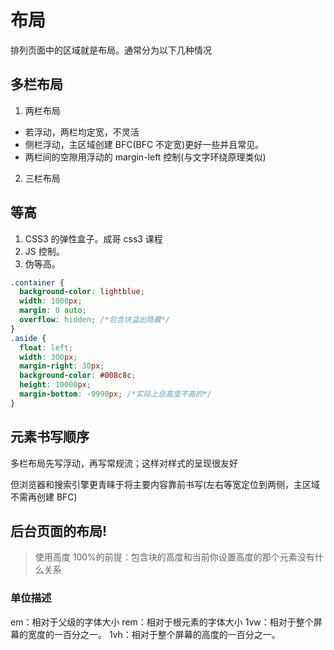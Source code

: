 # 布局

排列页面中的区域就是布局。通常分为以下几种情况

## 多栏布局

1. 两栏布局

- 若浮动，两栏均定宽，不灵活
- 侧栏浮动，主区域创建 BFC(BFC 不定宽)更好一些并且常见。
- 两栏间的空隙用浮动的 margin-left 控制(与文字环绕原理类似)

2. 三栏布局

## 等高

1. CSS3 的弹性盒子。成哥 css3 课程
2. JS 控制。
3. 伪等高。

```css
.container {
  background-color: lightblue;
  width: 1000px;
  margin: 0 auto;
  overflow: hidden; /*包含块溢出隐藏*/
}
.aside {
  float: left;
  width: 300px;
  margin-right: 30px;
  background-color: #008c8c;
  height: 10000px;
  margin-bottom: -9990px; /*实际上总高度不高的*/
}
```

## 元素书写顺序

多栏布局先写浮动，再写常规流；这样对样式的呈现很友好

但浏览器和搜索引擎更青睐于将主要内容靠前书写(左右等宽定位到两侧，主区域不需再创建 BFC)

## 后台页面的布局!

> 使用高度 100%的前提：包含块的高度和当前你设置高度的那个元素没有什么关系

### 单位描述

em：相对于父级的字体大小
rem：相对于根元素的字体大小
1vw：相对于整个屏幕的宽度的一百分之一。
1vh：相对于整个屏幕的高度的一百分之一。
